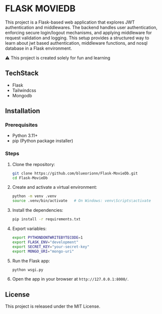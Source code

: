# FLASK MOVIEDB

This project is a Flask-based web application that explores JWT authentication and middlewares. The backend handles user authentication, enforcing secure login/logout mechanisms, and applying middleware for request validation and logging. This setup provides a structured way to learn about jwt based authentication, middleware functions, and nosql database in a Flask environment.

⚠️ This project is created solely for fun and learning

## TechStack

- Flask
- Tailwindcss
- Mongodb

## Installation

### Prerequisites

- Python 3.11+
- pip (Python package installer)

### Steps

1. Clone the repository:

   ```bash
   git clone https://github.com/blueorionn/Flask-MovieDb.git
   cd Flask-MovieDb
   ```

2. Create and activate a virtual environment:

   ```bash
   python -m venv .venv
   source .venv/bin/activate   # On Windows: venv\Scripts\activate
   ```

3. Install the dependencies:

   ```bash
   pip install -r requirements.txt
   ```

4. Export variables:

   ```bash
   export PYTHONDONTWRITEBYTECODE=1
   export FLASK_ENV="development"
   export SECRET_KEY="your-secret-key"
   export MONGO_URI="mongo-uri"
   ```

5. Run the Flask app:

   ```bash
   python wsgi.py
   ```

6. Open the app in your browser at `http://127.0.0.1:8000/`.

## License

This project is released under the MIT License.
